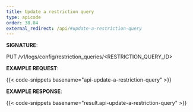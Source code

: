 ```yaml
---
title: Update a restriction query
type: apicode
order: 38.04
external_redirect: /api/#update-a-restriction-query
---
```


**SIGNATURE**:

PUT /v1/logs/config/restriction_queries/<RESTRICTION_QUERY_ID>

**EXAMPLE REQUEST**:

{{< code-snippets basename="api-update-a-restriction-query" >}}

**EXAMPLE RESPONSE**:

{{< code-snippets basename="result.api-update-a-restriction-query" >}}
